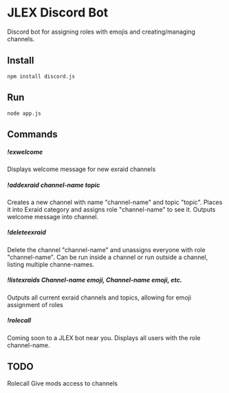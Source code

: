 JLEX Discord Bot
====================
Discord bot for assigning roles with emojis and creating/managing channels.

## Install
```
npm install discord.js
```
## Run
```
node app.js
```

## Commands

##### !exwelcome
Displays welcome message for new exraid channels

##### !addexraid channel-name topic
Creates a new channel with name "channel-name" and topic "topic". Places it into Exraid category and assigns role "channel-name" to see it. Outputs welcome message into channel.

##### !deleteexraid
Delete the channel "channel-name" and unassigns everyone with role "channel-name". Can be run inside a channel or run outside a channel, listing multiple channe-names.

##### !listexraids Channel-name emoji, Channel-name emoji, etc. 
Outputs all current exraid channels and topics, allowing for emoji assignment of roles

##### !rolecall
Coming soon to a JLEX bot near you.
Displays all users with the role channel-name.

## TODO
Rolecall
Give mods access to channels
